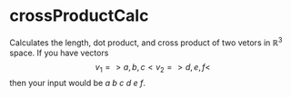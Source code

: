 # crossProductCalc
Calculates the length, dot product, and cross product of two vetors in $\mathbb{R} ^ 3$ space. If you have vectors $$v_1=\gt a,b,c\lt v_2=\gt d,e,f\lt$$ then your input would be $a$ $b$ $c$ $d$ $e$ $f$.
